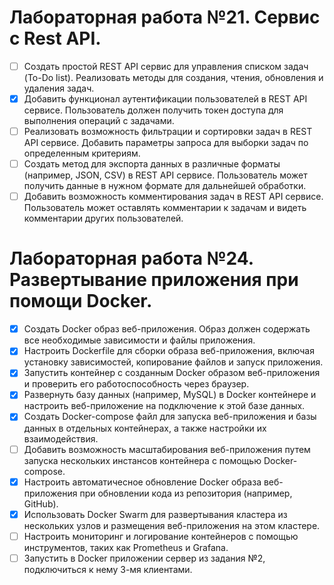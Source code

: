 # Лабораторная работа №21. Сервис с Rest API.
- [ ] Создать простой REST API сервис для управления списком задач (To-Do list). Реализовать методы для создания, чтения, обновления и удаления задач.
- [x] Добавить функционал аутентификации пользователей в REST API сервисе. Пользователь должен получить токен доступа для выполнения операций с задачами.
- [ ] Реализовать возможность фильтрации и сортировки задач в REST API сервисе. Добавить параметры запроса для выборки задач по определенным критериям.
- [ ] Создать метод для экспорта данных в различные форматы (например, JSON, CSV) в REST API сервисе. Пользователь может получить данные в нужном формате для дальнейшей обработки.
- [ ] Добавить возможность комментирования задач в REST API сервисе. Пользователь может оставлять комментарии к задачам и видеть комментарии других пользователей.

# Лабораторная работа №24. Развертывание приложения при помощи Docker.
- [x] Создать Docker образ веб-приложения. Образ должен содержать все необходимые зависимости и файлы приложения.
- [x] Настроить Dockerfile для сборки образа веб-приложения, включая установку зависимостей, копирование файлов и запуск приложения.
- [x] Запустить контейнер с созданным Docker образом веб-приложения и проверить его работоспособность через браузер.
- [x] Развернуть базу данных (например, MySQL) в Docker контейнере и настроить веб-приложение на подключение к этой базе данных.
- [x] Создать Docker-compose файл для запуска веб-приложения и базы данных в отдельных контейнерах, а также настройки их взаимодействия.
- [ ] Добавить возможность масштабирования веб-приложения путем запуска нескольких инстансов контейнера с помощью Docker-compose.
- [x] Настроить автоматичесное обновление Docker образа веб-приложения при обновлении кода из репозитория (например, GitHub).
- [x] Использовать Docker Swarm для развертывания кластера из нескольких узлов и размещения веб-приложения на этом кластере.
- [ ] Настроить мониторинг и логирование контейнеров с помощью инструментов, таких как Prometheus и Grafana.
- [ ] Запустить в Docker приложении сервер из задания №2, подключиться к нему 3-мя клиентами.
